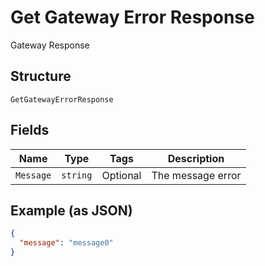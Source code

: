 
# Get Gateway Error Response

Gateway Response

## Structure

`GetGatewayErrorResponse`

## Fields

| Name | Type | Tags | Description |
|  --- | --- | --- | --- |
| `Message` | `string` | Optional | The message error |

## Example (as JSON)

```json
{
  "message": "message0"
}
```

